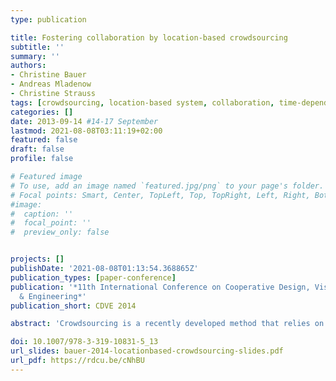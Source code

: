 ```yaml
---
type: publication

title: Fostering collaboration by location-based crowdsourcing
subtitle: ''
summary: ''
authors:
- Christine Bauer
- Andreas Mladenow
- Christine Strauss
tags: [crowdsourcing, location-based system, collaboration, time-dependency, location-dependency, typology, mobile crowdsourcing applications]
categories: []
date: 2013-09-14 #14-17 September
lastmod: 2021-08-08T03:11:19+02:00
featured: false
draft: false
profile: false

# Featured image
# To use, add an image named `featured.jpg/png` to your page's folder.
# Focal points: Smart, Center, TopLeft, Top, TopRight, Left, Right, BottomLeft, Bottom, BottomRight.
#image:
#  caption: ''
#  focal_point: ''
#  preview_only: false


projects: []
publishDate: '2021-08-08T01:13:54.368865Z'
publication_types: [paper-conference]
publication: '*11th International Conference on Cooperative Design, Visualization
  & Engineering*'
publication_short: CDVE 2014

abstract: 'Crowdsourcing is a recently developed method that relies on various alternatives of collaboration to solve problems efficiently. Crowdsourcing is a recent development to solve a variety of problems efficiently, and which implies various alternatives of collaboration. However, as novel technologies are able to exploit location-sensing capabilities of mobile devices, location-based crowdsourcing (LBCS) developed as a new concept. This paper suggests a typology for LBCS as a means for fostering collaboration with the crowd through three types of LBCS: confirmation-based, digital good-based, and physical-based. Each type is underpinned with exemplary applications. Furthermore, opportunities and challenges are analysed; and future trends in LBCS are discussed.'

doi: 10.1007/978-3-319-10831-5_13
url_slides: bauer-2014-locationbased-crowdsourcing-slides.pdf
url_pdf: https://rdcu.be/cNhBU
---
```

